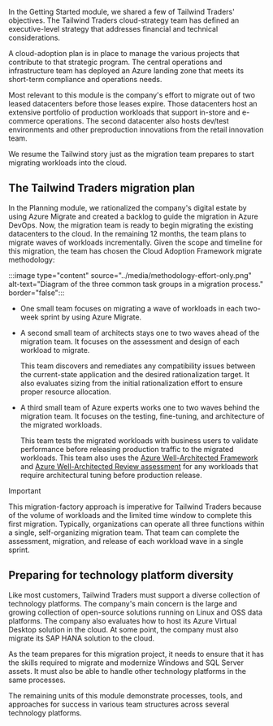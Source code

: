 In the Getting Started module, we shared a few of Tailwind Traders' objectives. The Tailwind Traders cloud-strategy team has defined an executive-level strategy that addresses financial and technical considerations.

A cloud-adoption plan is in place to manage the various projects that contribute to that strategic program. The central operations and infrastructure team has deployed an Azure landing zone that meets its short-term compliance and operations needs.

Most relevant to this module is the company's effort to migrate out of two leased datacenters before those leases expire. Those datacenters host an extensive portfolio of production workloads that support in-store and e-commerce operations. The second datacenter also hosts dev/test environments and other preproduction innovations from the retail innovation team.

We resume the Tailwind story just as the migration team prepares to start migrating workloads into the cloud.

## The Tailwind Traders migration plan

In the Planning module, we rationalized the company's digital estate by using Azure Migrate and created a backlog to guide the migration in Azure DevOps. Now, the migration team is ready to begin migrating the existing datacenters to the cloud. In the remaining 12 months, the team plans to migrate waves of workloads incrementally. Given the scope and timeline for this migration, the team has chosen the Cloud Adoption Framework migrate methodology:

:::image type="content" source="../media/methodology-effort-only.png" alt-text="Diagram of the three common task groups in a migration process." border="false":::

- One small team focuses on migrating a wave of workloads in each two-week sprint by using Azure Migrate.
- A second small team of architects stays one to two waves ahead of the migration team. It focuses on the assessment and design of each workload to migrate.

  This team discovers and remediates any compatibility issues between the current-state application and the desired rationalization target. It also evaluates sizing from the initial rationalization effort to ensure proper resource allocation.
- A third small team of Azure experts works one to two waves behind the migration team. It focuses on the testing, fine-tuning, and architecture of the migrated workloads.

  This team tests the migrated workloads with business users to validate performance before releasing production traffic to the migrated workloads. This team also uses the [Azure Well-Architected Framework](/azure/well-architected/) and [Azure Well-Architected Review assessment](/assessments/azure-architecture-review/) for any workloads that require architectural tuning before production release.

> [!IMPORTANT]
> This migration-factory approach is imperative for Tailwind Traders because of the volume of workloads and the limited time window to complete this first migration. Typically, organizations can operate all three functions within a single, self-organizing migration team. That team can complete the assessment, migration, and release of each workload wave in a single sprint.

## Preparing for technology platform diversity

Like most customers, Tailwind Traders must support a diverse collection of technology platforms. The company's main concern is the large and growing collection of open-source solutions running on Linux and OSS data platforms. The company also evaluates how to host its Azure Virtual Desktop solution in the cloud. At some point, the company must also migrate its SAP HANA solution to the cloud.

As the team prepares for this migration project, it needs to ensure that it has the skills required to migrate and modernize Windows and SQL Server assets. It must also be able to handle other technology platforms in the same processes.

The remaining units of this module demonstrate processes, tools, and approaches for success in various team structures across several technology platforms.
